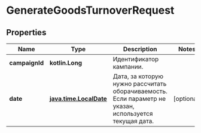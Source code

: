 
# GenerateGoodsTurnoverRequest

## Properties
| Name | Type | Description | Notes |
| ------------ | ------------- | ------------- | ------------- |
| **campaignId** | **kotlin.Long** | Идентификатор кампании. |  |
| **date** | [**java.time.LocalDate**](java.time.LocalDate.md) | Дата, за которую нужно рассчитать оборачиваемость. Если параметр не указан, используется текущая дата. |  [optional] |



